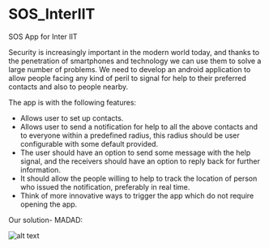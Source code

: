 # SOS_InterIIT
SOS App for Inter IIT

Security is increasingly important in the modern world today, and thanks to the penetration of smartphones and technology we 
can use them to solve a large number of problems. We need to develop an android application to allow people facing any kind 
of peril to signal for help to their preferred contacts and also to people nearby.

The app is with the following features:
* Allows user to set up contacts.
* Allows user to send a notification for help to all the above contacts and to everyone within a predefined radius, this radius should be user configurable with some default provided.
* The user should have an option to send some message with the help signal, and the receivers should have an option to reply back for further information.
* It should allow the people willing to help to track the location of person who issued the notification, preferably in real time.
* Think of more innovative ways to trigger the app which do not require opening the app.

Our solution- MADAD:

![alt text][logo]

[logo]:http://i.imgur.com/aLNrjGW.jpg "Madad"

